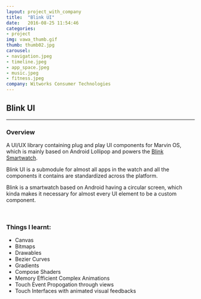 ```yaml
---
layout: project_with_company
title:  "Blink UI"
date:   2016-08-25 11:54:46
categories:
- project
img: vawa_thumb.gif
thumb: thumb02.jpg
carousel:
- navigation.jpeg
- timeline.jpeg
- app_space.jpeg
- music.jpeg
- fitness.jpeg
company: Witworks Consumer Technologies
---
```

## Blink UI
------------

### Overview
A UI/UX library containing plug and play UI components for Marvin OS, which is mainly based on Android Lollipop and powers the [Blink Smartwatch](https://blink.watch).

Blink UI is a submodule for almost all apps in the watch and all the components it contains are standardized across the platform.

Blink is a smartwatch based on Android having a circular screen, which kinda makes it necessary for almost every UI element to be a custom component.

<br>

### Things I learnt:
* Canvas
* Bitmaps
* Drawables
* Bezier Curves
* Gradients
* Compose Shaders
* Memory Efficient Complex Animations
* Touch Event Propogation through views
* Touch Interfaces with animated visual feedbacks